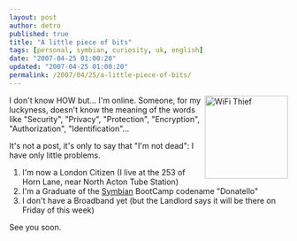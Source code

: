 ```yaml
---
layout: post
author: detro
published: true
title: "A little piece of bits"
tags: [personal, symbian, curiosity, uk, english]
date: "2007-04-25 01:00:20"
updated: "2007-04-25 01:00:20"
permalink: /2007/04/25/a-little-piece-of-bits/
---
```


<img src="http://www.wifieducationbureau.org/atrisk.jpg" alt="WiFi Thief" width="150" align="right" />
I don't know HOW but... I'm online. Someone, for my luckyness, doesn't know the meaning of the words like "Security", "Privacy", "Protection", "Encryption", "Authorization", "Identification"...

It's not a post, it's only to say that "I'm not dead": I have only little problems.
<ol>
<li>I'm now a London Citizen (I live at the 253 of Horn Lane, near North Acton Tube Station)</li>
<li>I'm a Graduate of the <a href="http://www.symbian.com/">Symbian</a> BootCamp codename "Donatello"</li>
<li>I don't have a Broadband yet (but the Landlord says it will be there on Friday of this week)</li>
</ol>

See you soon.
